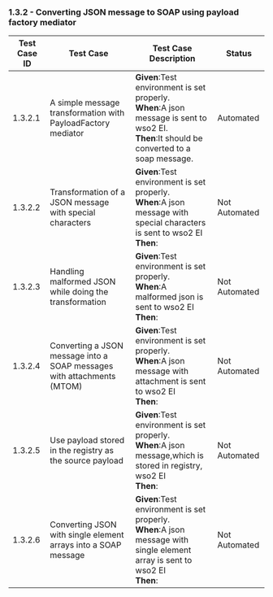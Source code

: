 ### 1.3.2 - Converting JSON message to SOAP using payload factory mediator


| Test Case ID| Test Case| Test Case Description| Status|
| ----------| --------| ----------| ------|
| 1.3.2.1| A simple message transformation with PayloadFactory mediator| **Given**:Test environment is set properly. </br> **When**:A json message is sent to wso2 EI. </br> **Then**:It should be converted to a soap message.| Automated|
| 1.3.2.2| Transformation of a JSON message with special characters| **Given**:Test environment is set properly. </br> **When**:A json message with special characters is sent to wso2 EI</br> **Then**:| Not Automated|
| 1.3.2.3| Handling malformed JSON while doing the transformation| **Given**:Test environment is set properly. </br> **When**:A malformed json is sent to wso2 EI</br> **Then**:| Not Automated|
| 1.3.2.4| Converting a JSON message into a SOAP messages with attachments (MTOM)| **Given**:Test environment is set properly. </br> **When**:A json message with attachment is sent to wso2 EI</br> **Then**:| Not Automated|
| 1.3.2.5| Use payload stored in the registry as the source payload| **Given**:Test environment is set properly. </br> **When**:A json message,which is stored in registry, wso2 EI</br> **Then**:| Not Automated|
| 1.3.2.6| Converting JSON with single element arrays into a SOAP message| **Given**:Test environment is set properly. </br> **When**:A json message with single element array is sent to wso2 EI</br> **Then**:| Not Automated|
